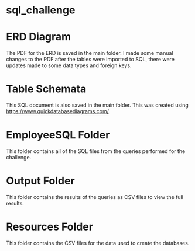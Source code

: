 # sql_challenge

# ERD Diagram

The PDF for the ERD is saved in the main folder. I made some manual changes to the PDF after the tables were imported to SQL, there were updates made to some data types and foreign keys.

# Table Schemata

This SQL document is also saved in the main folder. This was created using https://www.quickdatabasediagrams.com/

# EmployeeSQL Folder

This folder contains all of the SQL files from the queries performed for the challenge.

# Output Folder

This folder contains the results of the queries as CSV files to view the full results.

# Resources Folder

This folder contains the CSV files for the data used to create the databases.
